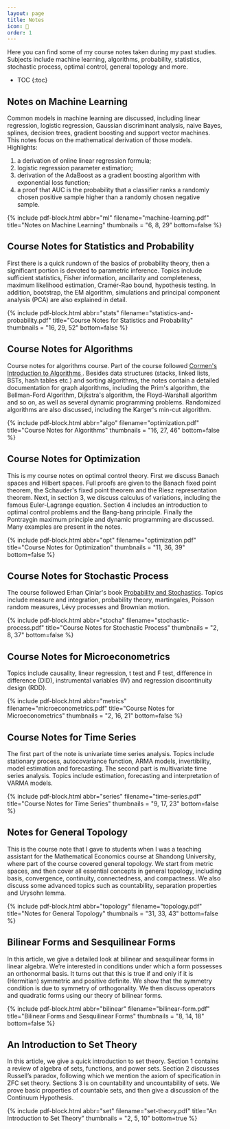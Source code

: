 ```yaml
---
layout: page
title: Notes
icon: 📕
order: 1
---
```


Here you can find some of my course notes taken during my past studies. Subjects include machine learning, algorithms, probability, statistics, stochastic process, optimal control, general topology and more.

* TOC
{:toc}

## Notes on Machine Learning

Common models in machine learning are discussed, including linear regression, logistic regression, Gaussian discriminant analysis, naive Bayes, splines, decision trees, gradient boosting and support vector machines. This notes focus on the mathematical derivation of those models. Highlights:
1. a derivation of online linear regression formula;
2. logistic regression parameter estimation;
3. derivation of the AdaBoost as a gradient boosting algorithm with exponential loss function;
4. a proof that AUC is the probability that a classifier ranks a randomly chosen
positive sample higher than a randomly chosen negative sample.

{% include pdf-block.html abbr="ml"
                          filename="machine-learning.pdf" 
                          title="Notes on Machine Learning"
                          thumbnails = "6, 8, 29"
                          bottom=false
                          %}

## Course Notes for Statistics and Probability

First there is a quick rundown of the basics of probability theory, then a significant portion is devoted to parametric inference. Topics include sufficient statistics, Fisher information, ancillarity and completeness, maximum likelihood estimation, Cramér-Rao bound, hypothesis testing. In addition, bootstrap, the EM algorithm, simulations and principal component analysis (PCA) are also explained in detail.

{% include pdf-block.html abbr="stats"
                          filename="statistics-and-probability.pdf" 
                          title="Course Notes for Statistics and Probability"
                          thumbnails = "16, 29, 52"
                          bottom=false
                          %}

## Course Notes for Algorithms

Course notes for algorithms course. Part of the course followed [Cormen's Introduction to Algorithms ](https://mitpress.mit.edu/books/introduction-algorithms-third-edition). Besides data structures (stacks, linked lists, BSTs, hash tables etc.) and sorting algorithms, the notes contain a detailed documentation for graph algorithms, including the Prim's algorithm, the Bellman-Ford Algorithm, Dijkstra's algorithm, the Floyd-Warshall algorithm and so on, as well as several dynamic programming problems. Randomized algorithms are also discussed, including the Karger's min-cut algorithm.

{% include pdf-block.html abbr="algo"
                          filename="optimization.pdf" 
                          title="Course Notes for Algorithms"
                          thumbnails = "16, 27, 46"
                          bottom=false
                          %}

## Course Notes for Optimization

This is my course notes on optimal control theory. First we discuss Banach spaces and Hilbert spaces. Full proofs are given to the Banach fixed point theorem, the Schauder's fixed point theorem and the Riesz representation theorem. Next, in section 3, we discuss calculus of variations, including the famous Euler-Lagrange equation. Section 4 includes an introduction to optimal control problems and the Bang-bang principle. Finally the Pontraygin maximum principle and dynamic programming are discussed. Many examples are present in the notes.

{% include pdf-block.html abbr="opt"
                          filename="optimization.pdf" 
                          title="Course Notes for Optimization"
                          thumbnails = "11, 36, 39"
                          bottom=false
                          %}


## Course Notes for Stochastic Process

The course followed Erhan Çinlar's book [Probability and Stochastics](https://link.springer.com/book/10.1007/978-0-387-87859-1). Topics include measure and integration, probability theory, martingales, Poisson random measures, Lévy processes and Brownian motion.

{% include pdf-block.html abbr="stocha"
                          filename="stochastic-process.pdf" 
                          title="Course Notes for Stochastic Process"
                          thumbnails = "2, 8, 37"
                          bottom=false
                          %}

## Course Notes for Microeconometrics

Topics include causality, linear regression, t test and F test, difference in difference (DID), instrumental variables (IV) and regression discontinuity design (RDD).

{% include pdf-block.html abbr="metrics"
                          filename="microeconometrics.pdf" 
                          title="Course Notes for Microeconometrics"
                          thumbnails = "2, 16, 21"
                          bottom=false
                          %}

## Course Notes for Time Series

The first part of the note is univariate time series analysis. Topics include stationary process, autocovariance function, ARMA models, invertibility, model estimation and forecasting. The second part is multivariate time series analysis. Topics include estimation, forecasting and interpretation of VARMA models.

{% include pdf-block.html abbr="series"
                          filename="time-series.pdf" 
                          title="Course Notes for Time Series"
                          thumbnails = "9, 17, 23"
                          bottom=false
                          %}

## Notes for General Topology

This is the course note that I gave to students when I was a teaching assistant for the Mathematical Economics course at Shandong University, where part of the course covered general topology. We start from metric spaces, and then cover all essential concepts in general topology, including basis, convergence, continuity, connectedness, and compactness. We also discuss some advanced topics such as countability, separation properties and Urysohn lemma.

{% include pdf-block.html abbr="topology"
                          filename="topology.pdf" 
                          title="Notes for General Topology"
                          thumbnails = "31, 33, 43"
                          bottom=false
                          %}


## Bilinear Forms and Sesquilinear Forms

In this article, we give a detailed look at bilinear and sesquilinear forms in linear algebra. We’re interested in conditions under which a form possesses an orthonormal basis. It turns out that this is true if and only if it is (Hermitian) symmetric and positive definite. We show that the symmetry condition is due to symmetry of orthogonality. We then discuss operators and quadratic forms using our theory of bilinear forms.

{% include pdf-block.html abbr="bilinear"
                          filename="bilinear-form.pdf" 
                          title="Bilinear Forms and Sesquilinear Forms"
                          thumbnails = "8, 14, 18"
                          bottom=false
                          %}

## An Introduction to Set Theory

In this article,  we give a quick introduction to set theory. Section 1 contains a review of algebra of sets, functions, and power sets. Section 2 discusses Russell’s paradox, following which we mention the axiom of specification in ZFC set theory. Sections 3 is on countability and uncountability of sets. We prove basic properties of countable sets, and then give a discussion of the Continuum Hypothesis.

{% include pdf-block.html abbr="set"
                          filename="set-theory.pdf" 
                          title="An Introduction to Set Theory"
                          thumbnails = "2, 5, 10"
                          bottom=true
                          %}